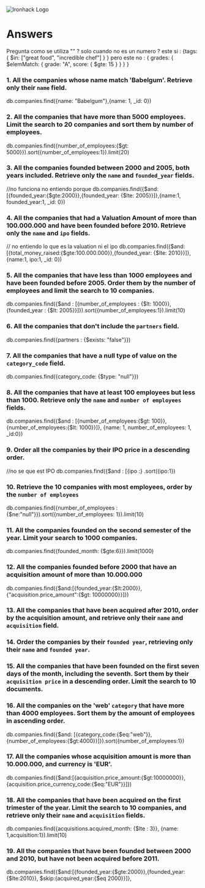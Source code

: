 ![Ironhack Logo](https://i.imgur.com/1QgrNNw.png)

# Answers
Pregunta como se utiliza "" ? 
solo cuando no es un numero ? 
este si : {tags: { $in: ["great food", "incredible chef"] } }
pero este no : { grades: { $elemMatch: { grade: "A", score: { $gte: 15 } } } }

### 1. All the companies whose name match 'Babelgum'. Retrieve only their `name` field.

db.companies.find({name: "Babelgum"},{name: 1, _id: 0})

### 2. All the companies that have more than 5000 employees. Limit the search to 20 companies and sort them by **number of employees**.

db.companies.find({number_of_employees:{$gt: 5000}}).sort({number_of_employees:1}).limit(20)

### 3. All the companies founded between 2000 and 2005, both years included. Retrieve only the `name` and `founded_year` fields.
//no funciona no entiendo porque 
db.companies.find({$and: [{founded_year:{$gte:2000}},{founded_year: {$lte: 2005}}]},{name:1, founded_year:1, _id: 0})

### 4. All the companies that had a Valuation Amount of more than 100.000.000 and have been founded before 2010. Retrieve only the `name` and `ipo` fields.
// no entiendo lo que es la valuation ni el ipo 
db.companies.find({$and: [{total_money_raised:{$gte:100.000.000}},{founded_year: {$lte: 2010}}]},{name:1, ipo:1, _id: 0})


### 5. All the companies that have less than 1000 employees and have been founded before 2005. Order them by the number of employees and limit the search to 10 companies.

db.companies.find({$and : [{number_of_employees : {$lt: 1000}}, {founded_year : {$lt: 2005}}]}).sort({number_of_employees:1}).limit(10)

### 6. All the companies that don't include the `partners` field.

db.companies.find({partners : {$exists: "false"}})

### 7. All the companies that have a null type of value on the `category_code` field.

db.companies.find({category_code: {$type: "null"}})

### 8. All the companies that have at least 100 employees but less than 1000. Retrieve only the `name` and `number of employees` fields.

db.companies.find({$and : [{number_of_employees:{$gt: 100}}, {number_of_employees:{$lt: 1000}}]}, {name: 1, number_of_employees: 1, _id:0})

### 9. Order all the companies by their IPO price in a descending order.
//no se que est IPO
db.companies.find({$and : [{ipo :} .sort({ipo:1})

### 10. Retrieve the 10 companies with most employees, order by the `number of employees`

db.companies.find({number_of_employees : {$ne:"null"}}).sort({number_of_employees: 1}).limit(10)

### 11. All the companies founded on the second semester of the year. Limit your search to 1000 companies.

db.companies.find({founded_month: {$gte:6}}).limit(1000)

### 12. All the companies founded before 2000 that have an acquisition amount of more than 10.000.000

db.companies.find({$and:[{founded_year:{$lt:2000}},{"acquisition.price_amount":{$gt: 10000000}}]})

### 13. All the companies that have been acquired after 2010, order by the acquisition amount, and retrieve only their `name` and `acquisition` field.

<!-- Your Code Goes Here -->

### 14. Order the companies by their `founded year`, retrieving only their `name` and `founded year`.

<!-- Your Code Goes Here -->

### 15. All the companies that have been founded on the first seven days of the month, including the seventh. Sort them by their `acquisition price` in a descending order. Limit the search to 10 documents.

<!-- Your Code Goes Here -->

### 16. All the companies on the 'web' `category` that have more than 4000 employees. Sort them by the amount of employees in ascending order.

db.companies.find({$and: [{category_code:{$eq:"web"}}, {number_of_employees:{$gt:4000}}]}).sort({number_of_employees:1})

### 17. All the companies whose acquisition amount is more than 10.000.000, and currency is 'EUR'.

db.companies.find({$and:[{acquisition.price_amount:{$gt:10000000}}, {acquisition.price_currency_code:{$eq:"EUR"}}]})

### 18. All the companies that have been acquired on the first trimester of the year. Limit the search to 10 companies, and retrieve only their `name` and `acquisition` fields.

db.companies.find({acquisitions.acquired_month: {$lte : 3}}, {name: 1,acquisition:1}).limit(10)

### 19. All the companies that have been founded between 2000 and 2010, but have not been acquired before 2011.

db.companies.find({$and:[{founded_year:{$gte:2000}},{founded_year:{$lte:2010}}, $skip:{acquired_year:{$eq 2000}}]},
